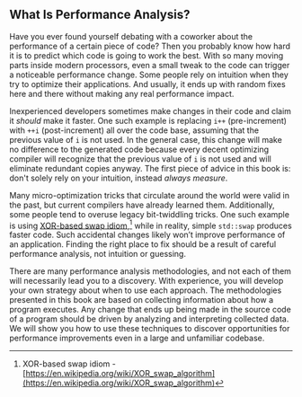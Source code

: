 ## What Is Performance Analysis?

Have you ever found yourself debating with a coworker about the performance of a certain piece of code? Then you probably know how hard it is to predict which code is going to work the best. With so many moving parts inside modern processors, even a small tweak to the code can trigger a noticeable performance change. Some people rely on intuition when they try to optimize their applications. And usually, it ends up with random fixes here and there without making any real performance impact.

Inexperienced developers sometimes make changes in their code and claim it *should* make it faster. One such example is replacing `i++` (pre-increment) with `++i` (post-increment) all over the code base, assuming that the previous value of `i` is not used. In the general case, this change will make no difference to the generated code because every decent optimizing compiler will recognize that the previous value of `i` is not used and will eliminate redundant copies anyway. The first piece of advice in this book is: don't solely rely on your intuition, instead *always measure*.

Many micro-optimization tricks that circulate around the world were valid in the past, but current compilers have already learned them. Additionally, some people tend to overuse legacy bit-twiddling tricks. One such example is using [XOR-based swap idiom](https://en.wikipedia.org/wiki/XOR_swap_algorithm),[^2] while in reality, simple `std::swap` produces faster code. Such accidental changes likely won’t improve performance of an application. Finding the right place to fix should be a result of careful performance analysis, not intuition or guessing.

There are many performance analysis methodologies, and not each of them will necessarily lead you to a discovery. With experience, you will develop your own strategy about when to use each approach. The methodologies presented in this book are based on collecting information about how a program executes. Any change that ends up being made in the source code of a program should be driven by analyzing and interpreting collected data. We will show you how to use these techniques to discover opportunities for performance improvements even in a large and unfamiliar codebase.

[^2]: XOR-based swap idiom - [https://en.wikipedia.org/wiki/XOR_swap_algorithm](https://en.wikipedia.org/wiki/XOR_swap_algorithm)
